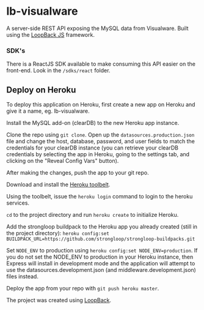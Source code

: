 # lb-visualware
A server-side REST API exposing the MySQL data from Visualware.
Built using the [LoopBack JS](https://loopback.io) framework.

### SDK's
There is a ReactJS SDK available to make consuming this API
easier on the front-end. Look in the `/sdks/react` folder.

## Deploy on Heroku
To deploy this application on Heroku, first create a new app
on Heroku and give it a name, eg. lb-visualware.

Install the MySQL add-on (clearDB) to the new Heroku app
instance.

Clone the repo using `git clone`. Open up the `datasources.production.json`
file and change the host, database, password, and user fields to match
the credentials for your clearDB instance (you can retrieve your clearDB 
credentials by selecting the app in Heroku, going to the settings tab, and 
clicking on the "Reveal Config Vars" button).

After making the changes, push the app to your git repo.

Download and install the [Heroku toolbelt](https://toolbelt.heroku.com/).

Using the toolbelt, issue the `heroku login` command to login 
to the heroku services.

`cd` to the project directory and run `heroku create` to 
initialize Heroku.

Add the strongloop buildpack to the Heroku app you already 
created (still in the project directory): `heroku config:set BUILDPACK_URL=https://github.com/strongloop/strongloop-buildpacks.git`

Set `NODE_ENV` to production using `heroku config:set NODE_ENV=production`.
If you do not set the NODE_ENV to production in your Heroku instance, then
Express will install in development mode and the application will attempt
to use the datasources.development.json (and middleware.development.json)
files instead.

Deploy the app from your repo with `git push heroku master`.

The project was created using [LoopBack](http://loopback.io).
